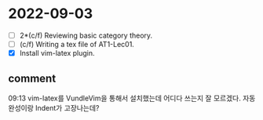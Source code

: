# 2022-09-03
- [ ] 2*(c/f) Reviewing basic category theory.
- [ ] (c/f) Writing a tex file of AT1-Lec01.
- [x] Install vim-latex plugin.

## comment
09:13 vim-latex를 VundleVim을 통해서 설치했는데 어디다 쓰는지 잘 모르겠다. 자동완성이랑 Indent가 고장나는데?

